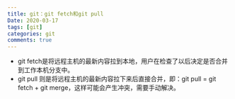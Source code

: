 ```yaml
---
title: git：git fetch和git pull
Date: 2020-03-17
tags: [git]
categories: git
comments: true
---
```


- git fetch是将远程主机的最新内容拉到本地，用户在检查了以后决定是否合并到工作本机分支中。
- git pull 则是将远程主机的最新内容拉下来后直接合并，即：git pull = git fetch + git merge，这样可能会产生冲突，需要手动解决。